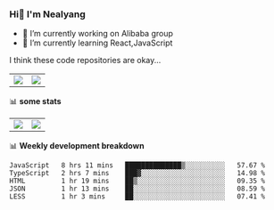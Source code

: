 ### Hi👋 I'm Nealyang

- 🔭 I’m currently working on Alibaba group
- 🌱 I’m currently learning React,JavaScript


I think these code repositories are okay...

<table>
  <tbody>
    <tr>
      <td>
        <a href="https://github.com/Nealyang/React-Express-Blog-Demo">
          <img align="center" src="https://github-readme-stats.vercel.app/api/pin/?username=Nealyang&repo=React-Express-Blog-Demo&theme=chartreuse-dark" />
        </a>
      </td>
       <td>
        <a href="https://github.com/Nealyang/PersonalBlog">
          <img align="center" src="https://github-readme-stats.vercel.app/api/pin/?username=Nealyang&repo=PersonalBlog&theme=chartreuse-dark" />
        </a>
      </td>
    </tr>
  </tbody>
</table>

📊 **some stats**


<table>
  <tbody>
    <tr>
      <td>
          <img align="center" src="https://github-readme-stats.vercel.app/api?username=Nealyang&theme=chartreuse-dark&show_icons=true" />
      </td>
       <td>
          <img align="center" src="https://github-readme-stats.vercel.app/api/top-langs/?username=Nealyang&theme=chartreuse-dark" />
      </td>
    </tr>
  </tbody>
</table>

📊 **Weekly development breakdown**

<!--START_SECTION:waka-->
```text
JavaScript   8 hrs 11 mins   ██████████████▒░░░░░░░░░░   57.67 % 
TypeScript   2 hrs 7 mins    ███▓░░░░░░░░░░░░░░░░░░░░░   14.98 % 
HTML         1 hr 19 mins    ██▒░░░░░░░░░░░░░░░░░░░░░░   09.35 % 
JSON         1 hr 13 mins    ██░░░░░░░░░░░░░░░░░░░░░░░   08.59 % 
LESS         1 hr 3 mins     ██░░░░░░░░░░░░░░░░░░░░░░░   07.41 % 
```
<!--END_SECTION:waka-->
